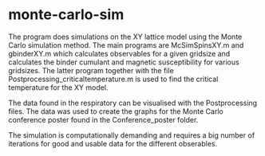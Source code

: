 # monte-carlo-sim

The program does simulations on the XY lattice model using the Monte Carlo simulation method.
The main programs are McSimSpinsXY.m and gbinderXY.m which calculates observables for a given
gridsize and calculates the binder cumulant and magnetic susceptibility for various gridsizes.
The latter program together with the file Postprocessing_criticaltemperature.m is used to find the 
critical temperature for the XY model.

The data found in the respiratory can be visualised with the Postprocessing files. The data was
used to create the graphs for the Monte Carlo conference poster found in the Conference_poster 
folder.

The simulation is computationally demanding and requires a big number of iterations for good 
and usable data for the different obserables.
